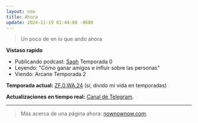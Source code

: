 ```yaml
---
layout: now
title: Ahora
update: 2024-11-19 01:44:00 -0600
---
```


> Un poco de en lo que ando ahora

**Vistaso rapido**
- Publicando podcast: [Saqh](https://saqh.lepodca.st/) Temporada 0
- Leyendo: "Cómo ganar amigos e influir sobre las personas"
- Viendo: Arcane Temporada 2

**Temporada actual:** [ZF.0.WA.24](https://zettafounder.github.io/temporadas/zf0wa24.html) (sí, divido mi vida en temporadas)

**Actualizaciones en tiempo real:** <a target="_blank" href="https://t.me/zettafounder">Canal de Telegram</a>.

<hr>

> Más acerca de una página ahora: <a target="_blank" href="https://nownownow.com/about">nownownow.com</a>.